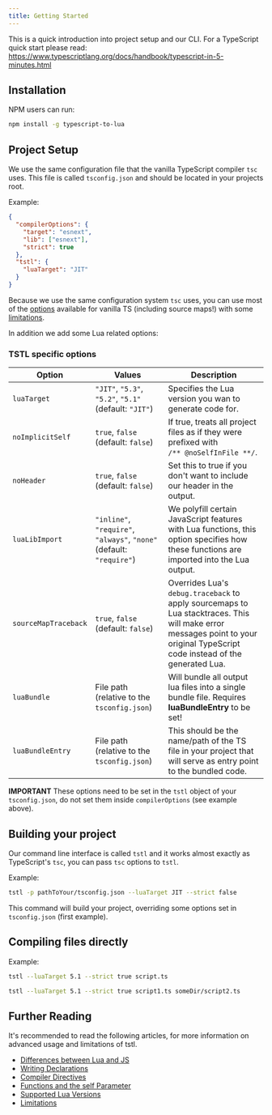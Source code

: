 ```yaml
---
title: Getting Started
---
```


This is a quick introduction into project setup and our CLI.
For a TypeScript quick start please read: https://www.typescriptlang.org/docs/handbook/typescript-in-5-minutes.html

## Installation

NPM users can run:

```bash
npm install -g typescript-to-lua
```

## Project Setup

We use the same configuration file that the vanilla TypeScript compiler `tsc` uses.
This file is called `tsconfig.json` and should be located in your projects root.

Example:

```json title=tsconfig.json
{
  "compilerOptions": {
    "target": "esnext",
    "lib": ["esnext"],
    "strict": true
  },
  "tstl": {
    "luaTarget": "JIT"
  }
}
```

Because we use the same configuration system `tsc` uses, you can use most of the [options](https://www.typescriptlang.org/docs/handbook/compiler-options.html) available for vanilla TS (including source maps!) with some [limitations](https://github.com/Perryvw/TypescriptToLua/wiki/Limitations#config--compileroptions).

In addition we add some Lua related options:

### TSTL specific options

| Option               | Values                                                               | Description                                                                                                                                                                  |
| -------------------- | -------------------------------------------------------------------- | ---------------------------------------------------------------------------------------------------------------------------------------------------------------------------- |
| `luaTarget`          | `"JIT"`, `"5.3"`, `"5.2"`, `"5.1"` (default: `"JIT"`)                | Specifies the Lua version you wan to generate code for.                                                                                                                      |
| `noImplicitSelf`     | `true`, `false` (default: `false`)                                   | If true, treats all project files as if they were prefixed with<br />`/** @noSelfInFile **/`.                                                                                |
| `noHeader`           | `true`, `false` (default: `false`)                                   | Set this to true if you don't want to include our header in the output.                                                                                                      |
| `luaLibImport`       | `"inline"`, `"require"`, `"always"`, `"none"` (default: `"require"`) | We polyfill certain JavaScript features with Lua functions, this option specifies how these functions are imported into the Lua output.                                      |
| `sourceMapTraceback` | `true`, `false` (default: `false`)                                   | Overrides Lua's `debug.traceback` to apply sourcemaps to Lua stacktraces. This will make error messages point to your original TypeScript code instead of the generated Lua. |
| `luaBundle`          | File path (relative to the `tsconfig.json`)                          | Will bundle all output lua files into a single bundle file. Requires **luaBundleEntry** to be set!                                                                           |
| `luaBundleEntry`     | File path (relative to the `tsconfig.json`)                          | This should be the name/path of the TS file in your project that will serve as entry point to the bundled code.                                                              |

**IMPORTANT** These options need to be set in the `tstl` object of your `tsconfig.json`, do not set them inside `compilerOptions` (see example above).

## Building your project

Our command line interface is called `tstl` and it works almost exactly as TypeScript's `tsc`, you can pass `tsc` options to `tstl`.

Example:

```bash
tstl -p pathToYour/tsconfig.json --luaTarget JIT --strict false
```

This command will build your project, overriding some options set in `tsconfig.json` (first example).

## Compiling files directly

Example:

```bash
tstl --luaTarget 5.1 --strict true script.ts
```

```bash
tstl --luaTarget 5.1 --strict true script1.ts someDir/script2.ts
```

## Further Reading

It's recommended to read the following articles, for more information on advanced usage and limitations of tstl.

- [Differences between Lua and JS](https://github.com/TypeScriptToLua/TypeScriptToLua/wiki/Differences-between-Lua-and-Javascript)
- [Writing Declarations](https://github.com/TypeScriptToLua/TypeScriptToLua/wiki/Writing-Declarations)
- [Compiler Directives](https://github.com/TypeScriptToLua/TypeScriptToLua/wiki/Compiler-Directives)
- [Functions and the self Parameter](https://github.com/TypeScriptToLua/TypeScriptToLua/wiki/Functions-and-the-self-Parameter)
- [Supported Lua Versions](https://github.com/TypeScriptToLua/TypeScriptToLua/wiki/Supported-Lua-Versions)
- [Limitations](https://github.com/TypeScriptToLua/TypeScriptToLua/wiki/Limitations)
